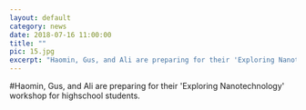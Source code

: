 ```yaml
---
layout: default
category: news
date: 2018-07-16 11:00:00
title: ""
pic: 15.jpg
excerpt: "Haomin, Gus, and Ali are preparing for their 'Exploring Nanotechnology' workshop for highschool students."
---
```


#Haomin, Gus, and Ali are preparing for their 'Exploring Nanotechnology' workshop for highschool students.